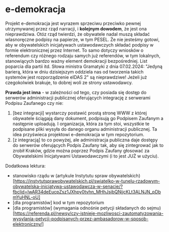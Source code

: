 # e-demokracja

Projekt e-demokracja jest wyrazem sprzeciwu przeciwko pewnej utrzymywanej przez rząd narracji, i **kolejnym dowodem**, że jest ona nieprawdziwa.
Otóz rząd twierdzi, że obywatele nadal muszą składać wlasnoręczne podpisy na papierze, w tym PESEL. Że nie jesteśmy gotowi, aby w obywatelskich inicjatywach ustawodawczych składać podpisy w formie elektronicznej przez Internet.
To samo dotyczy wniosków o referendum czy różnego rodzaju samych już referendów, w tym lokalnych, stanowiących bardzo ważny element demokracji bezpośredniej.
List poparcia dla partii itd.
Słowa ministra Gramatyki z dnia 07.02.2024: "Jedyną barierą, która w dniu dzisiejszym oddziela nas od tworzenia takich systemów jest rozporządzenie eIDAS 2" są nieprawdziwe!
Jeżeli już czegokolwiek brakuje, to dobrej woli ze strony ustawodawcy.

**Prawda jest inna** - w zależności od tego, czy posiada się dostęp do serwerów administracji publicznej oferujących integrację z serwerami Podpisu Zaufanego czy nie:
1. [bez integracji] wystarczy postawić prostą stronę WWW z której obywatele ściągają dany dokument, podpisują go Podpisem Zaufanym a następnie uploadują. I organizacja, która za tym stoi, wszystkie te podpisane pliki wysyła do danego organu administracji publicznej. Ta idea przyświeca projektowi e-demokracja w tym repozytorium.
2. [z integracją] to co powyżej, ale administracja publiczna daje dostępy do serwerów oferujących Podpis Zaufany tak, aby się zintegrować jak to zrobił Kraków, gdzie można poprzez Podpis Zaufany głosować za Obywatelskimi Inicjatywami Ustawodawczymi (i to jest JUŻ w użyciu).

Dodatkowa lektura:
- stanowisko rządu w (artykule Instytutu spraw obywatelskich)[https://instytutsprawobywatelskich.pl/swiatelko-w-tunelu-rzadowym-obywatelska-inicjatywa-ustawodawcza-w-senacie/?fbclid=IwAR34deEucpZsz1JXhpy0tvhn_MHhJsjbQNjjcKLt3ALNJN_pDbmYuHNL-oU]
- [dla programistów] kod w tym repozytorium
- [dla programistów] (wymagania odnośnie petycji składanych do sejmu)[https://referenda.pl/newsy/czy-istnieje-mozliwosci-zautomatyzowania-wysylania-petycji-podpisanych-przez-ambasadorow-w-sposob-elektroniczny/]
